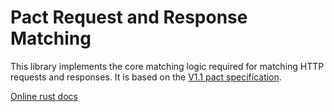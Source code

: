 # Pact Request and Response Matching

This library implements the core matching logic required for matching HTTP requests and responses. It is based on the
[V1.1 pact specification](https://github.com/pact-foundation/pact-specification/tree/version-1.1).

[Online rust docs](http://www.pact.io/reference/rust/libpact_matching-docs-latest/pact_matching/)
